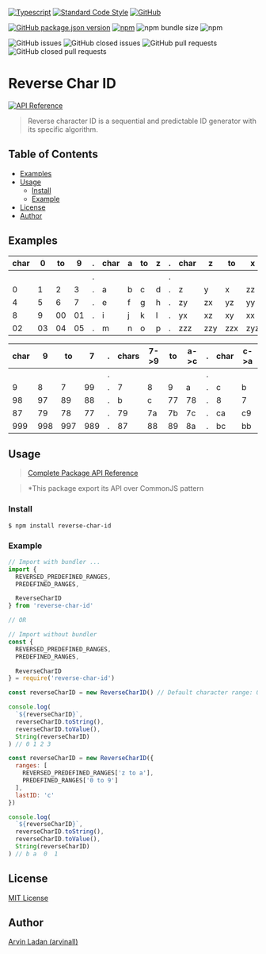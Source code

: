 [![Typescript](https://img.shields.io/static/v1?label=&message=typescript&color=white&style=flat&logo=typescript)](https://www.typescriptlang.org)
[![Standard Code Style](https://img.shields.io/static/v1?label=code%20style&message=standard&color=yellow&style=flat)](https://standardjs.com)
[![GitHub](https://img.shields.io/github/license/arvinall/reverse-char-id)](https://github.com/arvinall/reverse-char-id/blob/main/LICENSE)

[![GitHub package.json version](https://img.shields.io/github/package-json/v/arvinall/reverse-char-id?logo=github)](https://github.com/arvinall/reverse-char-id/releases)
[![npm](https://img.shields.io/npm/v/reverse-char-id?logo=npm)](https://www.npmjs.com/package/reverse-char-id)
![npm bundle size](https://img.shields.io/bundlephobia/min/reverse-char-id)
![npm](https://img.shields.io/npm/dt/reverse-char-id)

![GitHub issues](https://img.shields.io/github/issues-raw/arvinall/reverse-char-id)
![GitHub closed issues](https://img.shields.io/github/issues-closed-raw/arvinall/reverse-char-id)
![GitHub pull requests](https://img.shields.io/github/issues-pr-raw/arvinall/reverse-char-id)
![GitHub closed pull requests](https://img.shields.io/github/issues-pr-closed-raw/arvinall/reverse-char-id)

# Reverse Char ID
[![API Reference](https://img.shields.io/static/v1?label=&message=API%20Reference&color=grey&style=flat)](https://github.com/arvinall/reverse-char-id/wiki/index)

> Reverse character ID is a sequential and predictable ID generator with its specific algorithm.

## Table of Contents
* [Examples](#examples)
* [Usage](#usage)
  * [Install](#install)
  * [Example](#example)
* [License](#license)
* [Author](#author)

## Examples
|char |  0  | to  |  9  |  .  |char |  a  | to  |  z  |  .  |char |  z  | to  |  x  |
|  -  |  -  |  -  |  -  |  -  |  -  |  -  |  -  |  -  |  -  |  -  |  -  |  -  |  -  |
|     |     |     |     |  .  |     |     |     |     |  .  |     |     |     |     |
|  0  |  1  |  2  |  3  |  .  |  a  |  b  |  c  |  d  |  .  |  z  |  y  |  x  |  zz |
|  4  |  5  |  6  |  7  |  .  |  e  |  f  |  g  |  h  |  .  |  zy |  zx |  yz |  yy |
|  8  |  9  |  00 |  01 |  .  |  i  |  j  |  k  |  l  |  .  |  yx |  xz |  xy |  xx |
|  02 |  03 |  04 |  05 |  .  |  m  |  n  |  o  |  p  |  .  |  zzz|  zzy|  zzx|  zyz|

|char |  9  | to  |  7  |  .  |chars| 7->9| to  | a->c|  .  |char | c->a| to  | 9->7|
|  -  |  -  |  -  |  -  |  -  |  -  |  -  |  -  |  -  |  -  |  -  |  -  |  -  |  -  |
|     |     |     |     |  .  |     |     |     |     |  .  |     |     |     |     |
|  9  |  8  |  7  |  99 |  .  |  7  |  8  |  9  |  a  |  .  |  c  |  b  |  a  |  9  |
|  98 |  97 |  89 |  88 |  .  |  b  |  c  | 77  |  78 |  .  |  8  |  7  |  cc |  cb |
|  87 |  79 |  78 |  77 |  .  |  79 |  7a |  7b |  7c |  .  |  ca |  c9 |  c8 |  c7 |
|  999|  998|  997|  989|  .  |  87 |  88 |  89 |  8a |  .  |  bc |  bb |  ba |  b9 |

## Usage
> [Complete Package API Reference](https://github.com/arvinall/reverse-char-id/wiki/index)

> *This package export its API over CommonJS pattern

### Install
```shell
$ npm install reverse-char-id
```

### Example
```typescript
// Import with bundler ...
import {
  REVERSED_PREDEFINED_RANGES,
  PREDEFINED_RANGES,

  ReverseCharID
} from 'reverse-char-id'

// OR

// Import without bundler
const {
  REVERSED_PREDEFINED_RANGES,
  PREDEFINED_RANGES,

  ReverseCharID
} = require('reverse-char-id')
```

```javascript
const reverseCharID = new ReverseCharID() // Default character range: 0 to 9

console.log(
  `${reverseCharID}`,
  reverseCharID.toString(),
  reverseCharID.toValue(),
  String(reverseCharID)
) // 0 1 2 3
```

```javascript
const reverseCharID = new ReverseCharID({
  ranges: [
    REVERSED_PREDEFINED_RANGES['z to a'],
    PREDEFINED_RANGES['0 to 9']
  ],
  lastID: 'c'
})

console.log(
  `${reverseCharID}`,
  reverseCharID.toString(),
  reverseCharID.toValue(),
  String(reverseCharID)
) // b a  0  1
```

## License
[MIT License](https://github.com/arvinall/reverse-char-id/blob/main/LICENSE)

## Author
[Arvin Ladan (arvinall)](https://github.com/arvinall)
